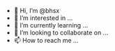 - 👋 Hi, I’m @bhsx
- 👀 I’m interested in ...
- 🌱 I’m currently learning ...
- 💞️ I’m looking to collaborate on ...
- 📫 How to reach me ...

<!---
bhsx/bhsx is a ✨ special ✨ repository because its `README.md` (this file) appears on your GitHub profile.
You can click the Preview link to take a look at your changes.
--->
